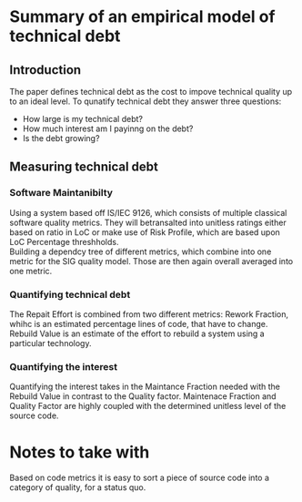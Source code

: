 # Summary of an empirical model of technical debt

## Introduction

The paper defines technical debt as the cost to impove technical quality up to an ideal level. To qunatify technical debt they answer three questions:

- How large is my technical debt?
- How much interest am I payinng on the debt?
- Is the debt growing?

## Measuring technical debt

### Software Maintanibilty

Using a system based off IS/IEC 9126, which consists of multiple classical software quality metrics. They will betransalted into unitless ratings either based on ratio in LoC or make use of Risk Profile, which are based upon LoC Percentage threshholds.  
Building a dependcy tree of different metrics, which combine into one metric for the SIG quality model. Those are then again overall averaged into one metric.

### Quantifying technical debt

The Repait Effort is combined from two different metrics: Rework Fraction, whihc is an estimated percentage lines of code, that have to change. Rebuild Value is an estimate of the effort to rebuild a system using a particular technology.

### Quantifying the interest

Quantifying the interest takes in the Maintance Fraction needed with the Rebuild Value in contrast to the Quality factor. Maintenace Fraction and Quality Factor are highly coupled with the determined unitless level of the source code.

# Notes to take with

Based on code metrics it is easy to sort a piece of source code into a category of quality, for a status quo.
